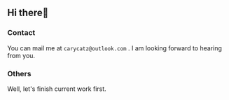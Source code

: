 ## Hi there👋

### Contact
You can mail me at `carycatz@outlook.com` . I am looking forward to hearing from you.

### Others
Well, let's finish current work first.
